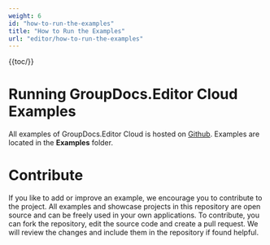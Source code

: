 ```yaml
---
weight: 6
id: "how-to-run-the-examples"
title: "How to Run the Examples"
url: "editor/how-to-run-the-examples"
---
```


{{toc/}}

# Running GroupDocs.Editor Cloud Examples #

All examples of GroupDocs.Editor Cloud is hosted on [Github](https://github.com/groupdocs-editor-cloud). Examples are located in the **Examples** folder.

# Contribute #

If you like to add or improve an example, we encourage you to contribute to the project. All examples and showcase projects in this repository are open source and can be freely used in your own applications.
To contribute, you can fork the repository, edit the source code and create a pull request. We will review the changes and include them in the repository if found helpful.